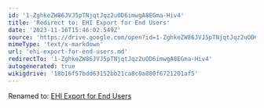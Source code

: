 ```yaml
---
id: '1-ZghkeZW86JVJ5pTNjqtJqz2uOD6imwgA8EGma-Hiv4'
title: 'Redirect to: EHI Export for End Users'
date: '2023-11-16T15:46:02.549Z'
source: 'https://drive.google.com/open?id=1-ZghkeZW86JVJ5pTNjqtJqz2uOD6imwgA8EGma-Hiv4'
mimeType: 'text/x-markdown'
url: 'ehi-export-for-end-users.md'
redirectTo: '1-ZghkeZW86JVJ5pTNjqtJqz2uOD6imwgA8EGma-Hiv4'
autogenerated: true
wikigdrive: '18b16f57bdd63152bb21ca8c0a880f6721201af5'
---
```

Renamed to: [EHI Export for End Users](ehi-export-for-end-users.md)
